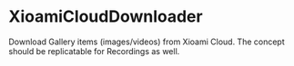 # XioamiCloudDownloader
Download Gallery items (images/videos) from Xioami Cloud. The concept should be replicatable for Recordings as well.
